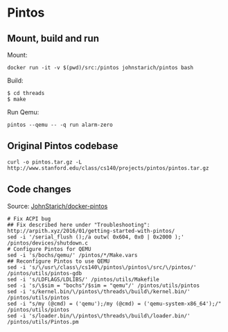 # Pintos

## Mount, build and run

Mount:

```
docker run -it -v $(pwd)/src:/pintos johnstarich/pintos bash
```

Build:

```
$ cd threads
$ make
```

Run Qemu: 

```
pintos --qemu -- -q run alarm-zero
```

## Original Pintos codebase

```
curl -o pintos.tar.gz -L http://www.stanford.edu/class/cs140/projects/pintos/pintos.tar.gz
```

## Code changes

Source: [JohnStarich/docker-pintos](https://github.com/JohnStarich/docker-pintos)

```
# Fix ACPI bug
## Fix described here under "Troubleshooting": http://arpith.xyz/2016/01/getting-started-with-pintos/
sed -i '/serial_flush ();/a outw( 0x604, 0x0 | 0x2000 );' /pintos/devices/shutdown.c
# Configure Pintos for QEMU
sed -i 's/bochs/qemu/' /pintos/*/Make.vars
## Reconfigure Pintos to use QEMU
sed -i 's/\/usr\/class\/cs140\/pintos\/pintos\/src/\/pintos/' /pintos/utils/pintos-gdb
sed -i 's/LDFLAGS/LDLIBS/' /pintos/utils/Makefile
sed -i 's/\$sim = "bochs"/$sim = "qemu"/' /pintos/utils/pintos
sed -i 's/kernel.bin/\/pintos\/threads\/build\/kernel.bin/' /pintos/utils/pintos
sed -i "s/my (@cmd) = ('qemu');/my (@cmd) = ('qemu-system-x86_64');/" /pintos/utils/pintos
sed -i 's/loader.bin/\/pintos\/threads\/build\/loader.bin/' /pintos/utils/Pintos.pm
```